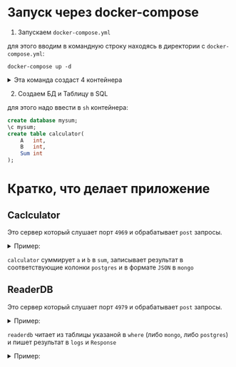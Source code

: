 # Запуск через docker-compose
1. Запускаем `docker-compose.yml`

для этого вводим в командную строку находясь в директории с `docker-compose.yml`:

```
docker-compose up -d
```

<details>
<summary>Эта команда создаст 4 контейнера</summary>

```go
Creating MONGO  ... done

Creating CALC   ... done 

Creating PSQL   ... done

Creating Reader ... done
```
</details>

2. Создаем БД и Таблицу в SQL

для этого надо ввести в `sh` контейнера:

```sql
create database mysum;
\c mysum;
create table calculator(
    A   int,
    B   int,
    Sum int
);
```

# Кратко, что делает приложение
## Caclculator

Это сервер который слушает порт `4969` и обрабатывает `post` запросы.

<details>
<summary>Пример:</summary>

```http
POST http://localhost:4969/
Content-Type: application/json

{
  "a": 12,
  "b": 54
}
```
</details>

`calculator` суммирует `a` и `b` в `sum`, записывает результат в соответствующие колонки `postgres` и в формате `JSON` в `mongo` 

## ReaderDB

Это сервер который слушает порт `4979` и обрабатывает `post` запросы.

<details>
<summary>Пример:</summary>

```http
POST http://localhost:4979/
Content-Type: application/json

{
  "where": "mongo",
  "first": 1,
  "last": 10
}
```
</details>

`readerdb` читает из таблицы указаной в `where` (либо `mongo`, либо `postgres`) и пишет результат в `logs` и `Response`

<details>
<summary>Пример:</summary>

```
1 + 3 = 4
42 + 21 = 63
12 + 12 = 24
```
</details>
